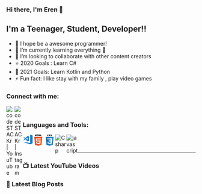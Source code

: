 ### Hi there, I'm Eren  👋


## I'm a Teenager, Student, Developer!!

- 🔭 I hope be a awesome programmer!
- 🌱 I’m currently learning everything 🤣
- 👯 I’m looking to collaborate with other content creators
- ⭐ 2020 Goals : Learn C#
- 🥅 2021 Goals: Learn Kotlin and Python
- ⚡ Fun fact: I like stay with my family , play video games


### Connect with me:

[<img align="left" alt="codeSTACKr | YouTube" width="22px" src="https://cdn.jsdelivr.net/npm/simple-icons@v3/icons/youtube.svg" />][youtube]
[<img align="left" alt="codeSTACKr | Instagram" width="22px" src="https://cdn.jsdelivr.net/npm/simple-icons@v3/icons/instagram.svg" />][instagram]

<br />

### Languages and Tools:

[<img align="left" alt="Visual Studio Code" width="26px" src="https://raw.githubusercontent.com/github/explore/80688e429a7d4ef2fca1e82350fe8e3517d3494d/topics/visual-studio-code/visual-studio-code.png" />][webdevplaylist]
[<img align="left" alt="HTML5" width="30px" src="https://raw.githubusercontent.com/github/explore/80688e429a7d4ef2fca1e82350fe8e3517d3494d/topics/html/html.png" />][webdevplaylist]
[<img align="left" alt="CSS3" width="30px" src="https://raw.githubusercontent.com/github/explore/80688e429a7d4ef2fca1e82350fe8e3517d3494d/topics/css/css.png" />][cssplaylist]
[<img align="left" alt="Csharp" width="30px" src="https://berkarat.com/wp-content/uploads/2018/10/c-logo-696x748.png" />][cssplaylist]
[<img align="left" alt="javascript" width="30px" src="https://www.sistemkod.com/images/blog/javascriptlogo.png" />][cssplaylist]




<br />
<br />

---

### 📺 Latest YouTube Videos


### 📕 Latest Blog Posts



  

</details>






[youtube]: https://www.youtube.com/channel/UCLkimDVnOGff-yNHBsWjQgg?view_as=subscriber

[instagram]: https://www.instagram.com/eren.glr_bg/



[webdevplaylist]: j

[jsplaylist]: https://www.google.com/url?sa=i&url=https%3A%2F%2Ftr.bitdegree.org%2Ftutorial%2Fjavascript-egitimi%2F&psig=AOvVaw2nmZ2xjGZiEvJwfVH-vHwm&ust=1605837358068000&source=images&cd=vfe&ved=0CAIQjRxqFwoTCNiCg7_Aje0CFQAAAAAdAAAAABAD

[cssplaylist]: https://www.google.com/url?sa=i&url=https%3A%2F%2Fata.com.tr%2Fblog-detay%2Fcss3-nedir-190&psig=AOvVaw16-vAl1iSUpbgIMTTkmJVg&ust=1605837392282000&source=images&cd=vfe&ved=0CAIQjRxqFwoTCOjxy83Aje0CFQAAAAAdAAAAABAJ

[reactplaylist]: https://www.google.com/url?sa=i&url=https%3A%2F%2Fmedium.com%2F%40peacecwz%2Freactjs-app-i-azure-web-app-e-deploy-etmek-ac913185bb5c&psig=AOvVaw3Fn3cBcgt9jwyZvXr2C5rA&ust=1605837404967000&source=images&cd=vfe&ved=0CAIQjRxqFwoTCIjwwdTAje0CFQAAAAAdAAAAABAD
